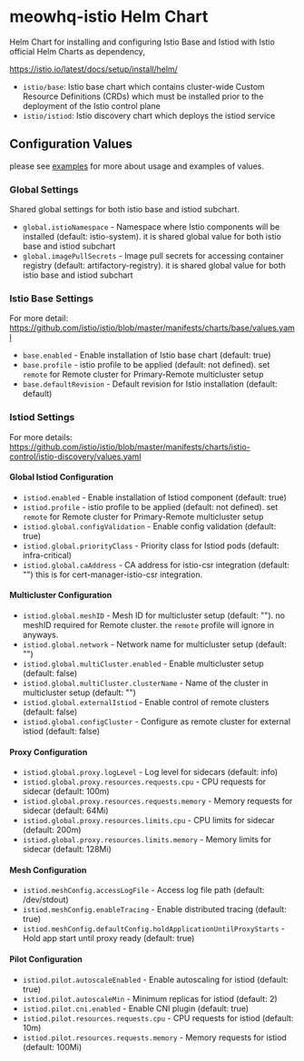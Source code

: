# meowhq-istio Helm Chart

Helm Chart for installing and configuring Istio Base and Istiod with Istio official Helm Charts as dependency,

<https://istio.io/latest/docs/setup/install/helm/>

- `istio/base`: Istio base chart which contains cluster-wide Custom Resource Definitions (CRDs) which must be installed prior to the deployment of the Istio control plane
- `istio/istiod`: Istio discovery chart which deploys the istiod service

## Configuration Values

please see [examples](examples/README.md) for more about usage and examples of values.

### Global Settings

Shared global settings for both istio base and istiod subchart.

- `global.istioNamespace` - Namespace where Istio components will be installed (default: istio-system). it is shared global value for both istio base and istiod subchart
- `global.imagePullSecrets` - Image pull secrets for accessing container registry (default: artifactory-registry). it is shared global value for both istio base and istiod subchart

### Istio Base Settings

For more detail: <https://github.com/istio/istio/blob/master/manifests/charts/base/values.yaml>

- `base.enabled` - Enable installation of Istio base chart (default: true)
- `base.profile` - istio profile to be applied (default: not defined). set `remote` for Remote cluster for Primary-Remote multicluster setup
- `base.defaultRevision` - Default revision for Istio installation (default: default)

### Istiod Settings

For more details: <https://github.com/istio/istio/blob/master/manifests/charts/istio-control/istio-discovery/values.yaml>

#### Global Istiod Configuration

- `istiod.enabled` - Enable installation of Istiod component (default: true)
- `istiod.profile` - istio profile to be applied (default: not defined). set `remote` for Remote cluster for Primary-Remote multicluster setup
- `istiod.global.configValidation` - Enable config validation (default: true)
- `istiod.global.priorityClass` - Priority class for Istiod pods (default: infra-critical)
- `istiod.global.caAddress` - CA address for istio-csr integration (default: "") this is for cert-manager-istio-csr integration.

#### Multicluster Configuration

- `istiod.global.meshID` - Mesh ID for multicluster setup (default: ""). no meshID required for Remote cluster. the `remote` profile will ignore in anyways.
- `istiod.global.network` - Network name for multicluster setup (default: "")
- `istiod.global.multiCluster.enabled` - Enable multicluster setup (default: false)
- `istiod.global.multiCluster.clusterName` - Name of the cluster in multicluster setup (default: "")
- `istiod.global.externalIstiod` - Enable control of remote clusters (default: false)
- `istiod.global.configCluster` - Configure as remote cluster for external istiod (default: false)

#### Proxy Configuration

- `istiod.global.proxy.logLevel` - Log level for sidecars (default: info)
- `istiod.global.proxy.resources.requests.cpu` - CPU requests for sidecar (default: 100m)
- `istiod.global.proxy.resources.requests.memory` - Memory requests for sidecar (default: 64Mi)
- `istiod.global.proxy.resources.limits.cpu` - CPU limits for sidecar (default: 200m)
- `istiod.global.proxy.resources.limits.memory` - Memory limits for sidecar (default: 128Mi)

#### Mesh Configuration

- `istiod.meshConfig.accessLogFile` - Access log file path (default: /dev/stdout)
- `istiod.meshConfig.enableTracing` - Enable distributed tracing (default: true)
- `istiod.meshConfig.defaultConfig.holdApplicationUntilProxyStarts` - Hold app start until proxy ready (default: true)

#### Pilot Configuration

- `istiod.pilot.autoscaleEnabled` - Enable autoscaling for istiod (default: true)
- `istiod.pilot.autoscaleMin` - Minimum replicas for istiod (default: 2)
- `istiod.pilot.cni.enabled` - Enable CNI plugin (default: true)
- `istiod.pilot.resources.requests.cpu` - CPU requests for istiod (default: 10m)
- `istiod.pilot.resources.requests.memory` - Memory requests for istiod (default: 100Mi)
